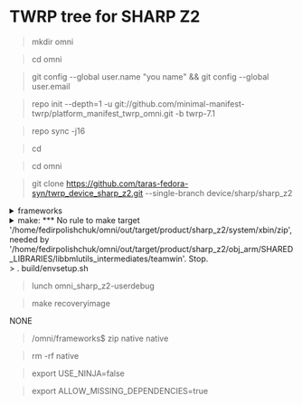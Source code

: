 # TWRP tree for SHARP Z2
>mkdir omni

>cd omni

>git config --global user.name "you name" && git config --global user.email 

>repo init --depth=1 -u git://github.com/minimal-manifest-twrp/platform_manifest_twrp_omni.git -b twrp-7.1

>repo sync -j16

>cd

>cd omni

>git clone https://github.com/taras-fedora-syn/twrp_device_sharp_z2.git --single-branch device/sharp/sharp_z2
<details> 
  <summary>frameworks</summary>
cd omni
  
git clone https://github.com/omnirom/android_frameworks_native.git -b android-6.0

git clone https://github.com/omnirom/android_frameworks_av.git -b android-6.0

cp -a android_frameworks_native frameworks/native

cp -a android_frameworks_av frameworks/av

rm -rf android_frameworks_native

rm -rf android_frameworks_av
</details>

<details> 
  <summary>make: *** No rule to make target '/home/fedirpolishchuk/omni/out/target/product/sharp_z2/system/xbin/zip', needed by '/home/fedirpolishchuk/omni/out/target/product/sharp_z2/obj_arm/SHARED_LIBRARIES/libbmlutils_intermediates/teamwin'.  Stop.</summary>
cd omni

cd out/target/product/sharp_z2/system

mkdir xbin

cd xbin

nano zip

Ctrl+O

Enter

Ctrl+X

cd

cd omni
</details>
> . build/envsetup.sh

>lunch omni_sharp_z2-userdebug

>make recoveryimage


NONE
>/omni/frameworks$ zip native native

>rm -rf native

>export USE_NINJA=false

>export ALLOW_MISSING_DEPENDENCIES=true
